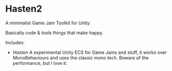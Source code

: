 # Hasten2

A minimalist Game Jam Toolkit for Unity.

Basically code & tools things that make happy.

Includes:

- *Hasten* A experimental Unity ECS for Game Jams and stuff, it works over MonoBehaviours and uses the classic mono tech. Beware of the performance, but I love it.
